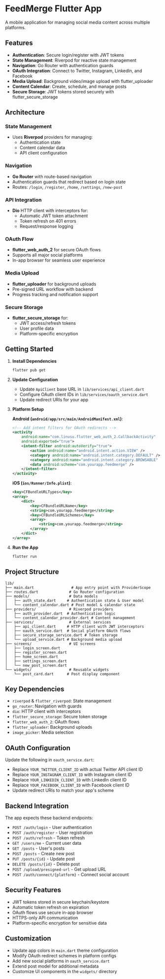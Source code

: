 # FeedMerge Flutter App

A mobile application for managing social media content across multiple platforms.

## Features

- **Authentication**: Secure login/register with JWT tokens
- **State Management**: Riverpod for reactive state management
- **Navigation**: Go Router with authentication guards
- **OAuth Integration**: Connect to Twitter, Instagram, LinkedIn, and Facebook
- **Media Upload**: Background video/image upload with flutter_uploader
- **Content Calendar**: Create, schedule, and manage posts
- **Secure Storage**: JWT tokens stored securely with flutter_secure_storage

## Architecture

### State Management
- Uses **Riverpod** providers for managing:
  - Authentication state
  - Content calendar data
  - API client configuration

### Navigation
- **Go Router** with route-based navigation
- Authentication guards that redirect based on login state
- Routes: `/login`, `/register`, `/home`, `/settings`, `/new-post`

### API Integration
- **Dio** HTTP client with interceptors for:
  - Automatic JWT token attachment
  - Token refresh on 401 errors
  - Request/response logging

### OAuth Flow
- **flutter_web_auth_2** for secure OAuth flows
- Supports all major social platforms
- In-app browser for seamless user experience

### Media Upload
- **flutter_uploader** for background uploads
- Pre-signed URL workflow with backend
- Progress tracking and notification support

### Secure Storage
- **flutter_secure_storage** for:
  - JWT access/refresh tokens
  - User profile data
  - Platform-specific encryption

## Getting Started

1. **Install Dependencies**
   ```bash
   flutter pub get
   ```

2. **Update Configuration**
   - Update `ApiClient` base URL in `lib/services/api_client.dart`
   - Configure OAuth client IDs in `lib/services/oauth_service.dart`
   - Update redirect URIs for your app

3. **Platform Setup**

   **Android (`android/app/src/main/AndroidManifest.xml`)**:
   ```xml
   <!-- Add intent filters for OAuth redirects -->
   <activity
       android:name="com.linusu.flutter_web_auth_2.CallbackActivity"
       android:exported="true">
       <intent-filter android:autoVerify="true">
           <action android:name="android.intent.action.VIEW" />
           <category android:name="android.intent.category.DEFAULT" />
           <category android:name="android.intent.category.BROWSABLE" />
           <data android:scheme="com.yourapp.feedmerge" />
       </intent-filter>
   </activity>
   ```

   **iOS (`ios/Runner/Info.plist`)**:
   ```xml
   <key>CFBundleURLTypes</key>
   <array>
       <dict>
           <key>CFBundleURLName</key>
           <string>com.yourapp.feedmerge</string>
           <key>CFBundleURLSchemes</key>
           <array>
               <string>com.yourapp.feedmerge</string>
           </array>
       </dict>
   </array>
   ```

4. **Run the App**
   ```bash
   flutter run
   ```

## Project Structure

```
lib/
├── main.dart                 # App entry point with ProviderScope
├── routes.dart              # Go Router configuration
├── models/                  # Data models
│   ├── auth_state.dart     # Authentication state & User model
│   └── content_calendar.dart # Post model & calendar state
├── providers/               # Riverpod providers
│   ├── auth_provider.dart  # Authentication logic
│   └── content_calendar_provider.dart # Content management
├── services/                # External services
│   ├── api_client.dart     # HTTP client with JWT interceptors
│   ├── oauth_service.dart  # Social platform OAuth flows
│   ├── secure_storage_service.dart # Token storage
│   └── upload_service.dart # Background media upload
├── screens/                 # UI screens
│   ├── login_screen.dart
│   ├── register_screen.dart
│   ├── home_screen.dart
│   ├── settings_screen.dart
│   └── new_post_screen.dart
└── widgets/                 # Reusable widgets
    └── post_card.dart      # Post display component
```

## Key Dependencies

- `riverpod` & `flutter_riverpod`: State management
- `go_router`: Navigation with guards
- `dio`: HTTP client with interceptors
- `flutter_secure_storage`: Secure token storage
- `flutter_web_auth_2`: OAuth flows
- `flutter_uploader`: Background uploads
- `image_picker`: Media selection

## OAuth Configuration

Update the following in `oauth_service.dart`:
- Replace `YOUR_TWITTER_CLIENT_ID` with actual Twitter API client ID
- Replace `YOUR_INSTAGRAM_CLIENT_ID` with Instagram client ID
- Replace `YOUR_LINKEDIN_CLIENT_ID` with LinkedIn client ID
- Replace `YOUR_FACEBOOK_CLIENT_ID` with Facebook client ID
- Update redirect URIs to match your app's scheme

## Backend Integration

The app expects these backend endpoints:
- `POST /auth/login` - User authentication
- `POST /auth/register` - User registration
- `POST /auth/refresh` - Token refresh
- `GET /users/me` - Current user data
- `GET /posts` - User's posts
- `POST /posts` - Create new post
- `PUT /posts/{id}` - Update post
- `DELETE /posts/{id}` - Delete post
- `POST /upload/presigned-url` - Get upload URL
- `POST /auth/connect/{platform}` - Connect social account

## Security Features

- JWT tokens stored in secure keychain/keystore
- Automatic token refresh on expiration
- OAuth flows use secure in-app browser
- HTTPS-only API communication
- Platform-specific encryption for sensitive data

## Customization

- Update app colors in `main.dart` theme configuration
- Modify OAuth redirect schemes in platform configs
- Add new social platforms in `oauth_service.dart`
- Extend post model for additional metadata
- Customize UI components in the `widgets/` directory

